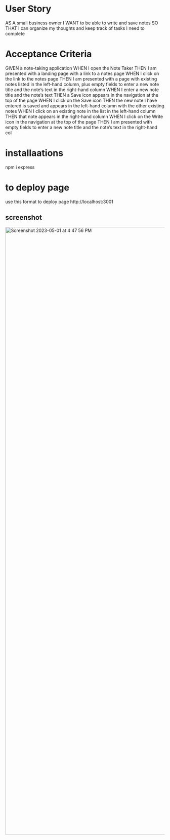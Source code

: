 # User Story

AS A small business owner
I WANT to be able to write and save notes
SO THAT I can organize my thoughts and keep track of tasks I need to complete



# Acceptance Criteria

GIVEN a note-taking application
WHEN I open the Note Taker
THEN I am presented with a landing page with a link to a notes page
WHEN I click on the link to the notes page
THEN I am presented with a page with existing notes listed in the left-hand column, plus empty fields to enter a new note title and the note’s text in the right-hand column
WHEN I enter a new note title and the note’s text
THEN a Save icon appears in the navigation at the top of the page
WHEN I click on the Save icon
THEN the new note I have entered is saved and appears in the left-hand column with the other existing notes
WHEN I click on an existing note in the list in the left-hand column
THEN that note appears in the right-hand column
WHEN I click on the Write icon in the navigation at the top of the page
THEN I am presented with empty fields to enter a new note title and the note’s text in the right-hand col

# installaations
npm i express

# to deploy page
use this format to deploy page http://localhost:3001

## screenshot
<img width="1920" alt="Screenshot 2023-05-01 at 4 47 56 PM" src="https://user-images.githubusercontent.com/119978168/235528648-4b9f0f50-d345-408a-9643-b24adc0e8284.png">
